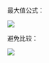 最大值公式：

![](https://pic.leetcode-cn.com/4a330a4a085905614c8216cd9ea32784a3a91f790142ff9b26fb72196edcfc75-%E6%89%B9%E6%B3%A8%202020-06-22%20194810.png)

避免比较：

![](https://pic.leetcode-cn.com/6d3e2ba02ce2d81d325ee094d75ec9f20916e4821d8efbd03d86ee75f6a79187-QQ%E6%88%AA%E5%9B%BE20200623215143.png)
